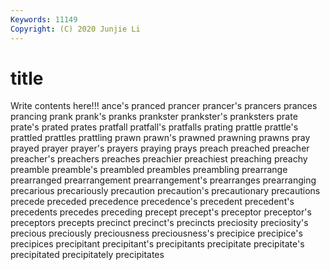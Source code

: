 ```yaml
---
Keywords: 11149
Copyright: (C) 2020 Junjie Li
---
```


# title

Write contents here!!!
ance's 
pranced 
prancer 
prancer's 
prancers 
prances
prancing 
prank 
prank's 
pranks 
prankster 
prankster's 
pranksters 
prate 
prate's 
prated
prates 
pratfall 
pratfall's 
pratfalls 
prating 
prattle 
prattle's 
prattled 
prattles 
prattling
prawn 
prawn's 
prawned 
prawning 
prawns 
pray 
prayed 
prayer 
prayer's 
prayers
praying 
prays 
preach 
preached 
preacher 
preacher's 
preachers 
preaches 
preachier 
preachiest
preaching 
preachy 
preamble 
preamble's 
preambled 
preambles 
preambling 
prearrange 
prearranged 
prearrangement
prearrangement's 
prearranges 
prearranging 
precarious 
precariously 
precaution 
precaution's 
precautionary 
precautions 
precede
preceded 
precedence 
precedence's 
precedent 
precedent's 
precedents 
precedes 
preceding 
precept 
precept's
preceptor 
preceptor's 
preceptors 
precepts 
precinct 
precinct's 
precincts 
preciosity 
preciosity's 
precious
preciously 
preciousness 
preciousness's 
precipice 
precipice's 
precipices 
precipitant 
precipitant's 
precipitants 
precipitate
precipitate's 
precipitated 
precipitately 
precipitates 
